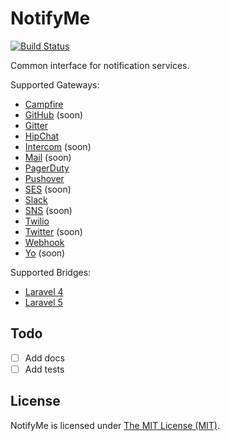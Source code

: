 # NotifyMe

[![Build Status](https://img.shields.io/travis/notifymehq/notifyme.svg?style=flat-square)](https://travis-ci.org/notifymehq/notifyme)

Common interface for notification services.

Supported Gateways:
* [Campfire](https://github.com/notifymehq/campfire)
* [GitHub](https://github.com/notifymehq/github) (soon)
* [Gitter](https://github.com/notifymehq/gitter)
* [HipChat](https://github.com/notifymehq/hipchat)
* [Intercom](https://github.com/notifymehq/intercom) (soon)
* [Mail](https://github.com/notifymehq/mail) (soon)
* [PagerDuty](https://github.com/notifymehq/pagerduty)
* [Pushover](https://github.com/notifymehq/pushover)
* [SES](https://github.com/notifymehq/ses) (soon)
* [Slack](https://github.com/notifymehq/slack)
* [SNS](https://github.com/notifymehq/sns) (soon)
* [Twilio](https://github.com/notifymehq/twilio)
* [Twitter](https://github.com/notifymehq/twitter) (soon)
* [Webhook](https://github.com/notifymehq/webhook)
* [Yo](https://github.com/notifymehq/yo) (soon)

Supported Bridges:
* [Laravel 4](https://github.com/notifymehq/laravel4)
* [Laravel 5](https://github.com/notifymehq/laravel5)

## Todo

- [ ] Add docs
- [ ] Add tests

## License

NotifyMe is licensed under [The MIT License (MIT)](LICENSE).
